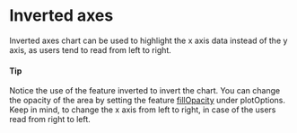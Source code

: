 # Inverted axes
Inverted axes chart can be used to highlight the x axis data instead of the y axis, as users tend to read from left to right. 

####  Tip
Notice the use of the feature inverted to invert the chart. 
You can change the opacity of the area by setting the feature [fillOpacity](http://api.highcharts.com/highcharts/plotOptions.area.fillOpacity) under plotOptions.
Keep in mind, to change the x axis from left to right, in case of the users read from right to left.
